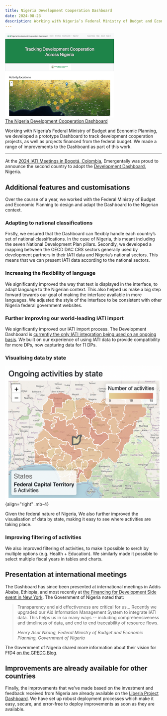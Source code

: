 ```yaml
---
title: Nigeria Development Cooperation Dashboard
date: 2024-08-23
description: Working with Nigeria’s Federal Ministry of Budget and Economic Planning, we developed a prototype Dashboard to track development cooperation projects, as well as projects financed from the federal budget. We made a range of improvements to the Dashboard as part of this work.
---
```


<div class="text-center float-end mb-4 ms-3">
<a href="https://nigeria.emergentally.com">
<img
src="/nigeria-development-cooperation-dashboard.png"
width="350px" />
<br />The Nigeria Development Cooperation Dashboard
</a>
</div>

Working with Nigeria’s Federal Ministry of Budget and Economic Planning, we developed a prototype Dashboard to track development cooperation projects, as well as projects financed from the federal budget. We made a range of improvements to the Dashboard as part of this work.

---

At the [2024 IATI Meetings in Bogotá, Colombia](https://www.iaticonnect.org/Recap-MA-CE-2024), Emergentally was proud to announce the second country to adopt the [Development Dashboard](/development-dashboard), Nigeria.

## Additional features and customisations

Over the course of a year, we worked with the Federal Ministry of Budget and Economic Planning to design and adapt the Dashboard to the Nigerian context.

### Adapting to national classifications

Firstly, we ensured that the Dashboard can flexibly handle each country’s set of national classifications. In the case of Nigeria, this meant including the seven National Development Plan pillars. Secondly, we developed a mapping between the OECD DAC CRS sectors generally used by development partners in their IATI data and Nigeria’s national sectors. This means that we can present IATI data according to the national sectors.

### Increasing the flexibility of language

We significantly improved the way that text is displayed in the interface, to adapt language to the Nigerian context. This also helped us make a big step forward towards our goal of making the interface available in more languages. We adjusted the style of the interface to be consistent with other Nigeria federal government websites.

### Further improving our world-leading IATI import

We significantly improved our IATI import process. The Development Dashboard is [currently the only IATI integration being used on an ongoing basis](https://iatistandard.org/en/news/iati-holds-two-workshops-in-kigali-with-governments-and-aims-experts-to-progress-work-on-enabling-data-use/). We built on our experience of using IATI data to provide compatibility for more DPs, now capturing data for 11 DPs.

### Visualising data by state

![Nigeria Development Cooperation Dashboard: States](/nigeria-development-cooperation-dashboard-states.png){align="right" .mb-4}

Given the federal nature of Nigeria, We also further improved the visualisation of data by state, making it easy to see where activities are taking place.

### Improving filtering of activities

We also improved filtering of activities, to make it possible to serch by multiple options (e.g. Health + Education). We similarly made it possible to select multiple fiscal years in tables and charts.

## Presentation at international meetings

The Dashboard has since been presented at international meetings in Addis Ababa, Ethiopia, and most recently at [the Financing for Development Side event in New York](https://webtv.un.org/en/asset/k1z/k1ztj55mpz?kalturaStartTime=826). The Government of Nigeria noted that:

> Transparency and aid effectiveness are critical for us... Recently we upgraded our Aid Information Management System to integrate IATI data. This helps us in so many ways -- including comprehensiveness and timeliness of data, and end to end traceability of resource flows.
>
> *Henry Asor Nkang, Federal Ministry of Budget and Economic Planning, Government of Nigeria*

The Government of Nigeria shared more information about their vision for FfD4 [on the GPEDC Blog](https://www.effectivecooperation.org/topic/nigeria-ffd4).

## Improvements are already available for other countries

Finally, the improvements that we’ve made based on the investment and feedback received from Nigeria are already available on the [Liberia Project Dashboard](https://liberiaprojects.org). We have set up robust deployment processes which make it easy, secure, and error-free to deploy improvements as soon as they are available.

